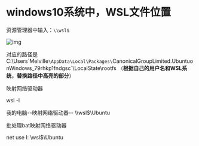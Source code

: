 # windows10系统中，WSL文件位置

资源管理器中输入：`\\wsl$`

![img](https://upload-images.jianshu.io/upload_images/18714459-5d3bb2ab0de00c0a.png?imageMogr2/auto-orient/strip|imageView2/2/w/884/format/webp)

对应的路径是
C:\Users\`Melville`\AppData\Local\Packages\`CanonicalGroupLimited.UbuntuonWindows_79rhkp1fndgsc`\LocalState\rootfs
（**根据自己的用户名和WSL系统，替换路径中高亮的部分**）



映射网络驱动器

wsl -l

我的电脑--映射网络驱动器--    \\\wsl$\Ubuntu 





批处理bat映射网络驱动器

net use l: \\wsl$\Ubuntu 









